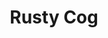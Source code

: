 ---
templateKey: blog-post
featuredpost: false
featuredimage: /assets/Rusty_Cog.png
title: Rusty Cog
description: Artifacts
testfield: 224
---